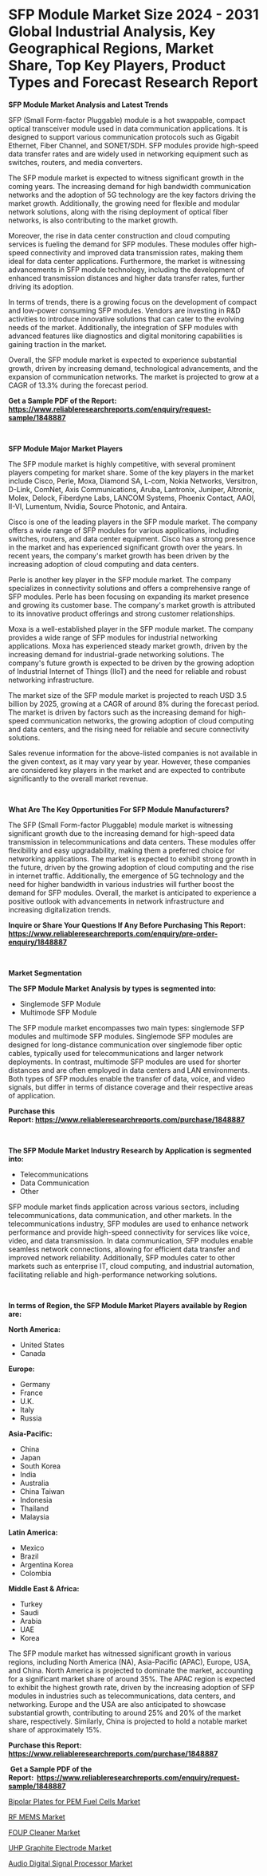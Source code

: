 <p><h1>SFP Module Market Size 2024 - 2031 Global Industrial Analysis, Key Geographical Regions, Market Share, Top Key Players, Product Types and Forecast Research Report</h1></p><p><strong>SFP Module Market Analysis and Latest Trends</strong></p>
<p><p>SFP (Small Form-factor Pluggable) module is a hot swappable, compact optical transceiver module used in data communication applications. It is designed to support various communication protocols such as Gigabit Ethernet, Fiber Channel, and SONET/SDH. SFP modules provide high-speed data transfer rates and are widely used in networking equipment such as switches, routers, and media converters.</p><p>The SFP module market is expected to witness significant growth in the coming years. The increasing demand for high bandwidth communication networks and the adoption of 5G technology are the key factors driving the market growth. Additionally, the growing need for flexible and modular network solutions, along with the rising deployment of optical fiber networks, is also contributing to the market growth.</p><p>Moreover, the rise in data center construction and cloud computing services is fueling the demand for SFP modules. These modules offer high-speed connectivity and improved data transmission rates, making them ideal for data center applications. Furthermore, the market is witnessing advancements in SFP module technology, including the development of enhanced transmission distances and higher data transfer rates, further driving its adoption.</p><p>In terms of trends, there is a growing focus on the development of compact and low-power consuming SFP modules. Vendors are investing in R&D activities to introduce innovative solutions that can cater to the evolving needs of the market. Additionally, the integration of SFP modules with advanced features like diagnostics and digital monitoring capabilities is gaining traction in the market.</p><p>Overall, the SFP module market is expected to experience substantial growth, driven by increasing demand, technological advancements, and the expansion of communication networks. The market is projected to grow at a CAGR of 13.3% during the forecast period.</p></p>
<p><strong>Get a Sample PDF of the Report:&nbsp; <a href="https://www.reliableresearchreports.com/enquiry/request-sample/1848887">https://www.reliableresearchreports.com/enquiry/request-sample/1848887</a></strong></p>
<p>&nbsp;</p>
<p><strong>SFP Module Major Market Players</strong></p>
<p><p>The SFP module market is highly competitive, with several prominent players competing for market share. Some of the key players in the market include Cisco, Perle, Moxa, Diamond SA, L-com, Nokia Networks, Versitron, D-Link, ComNet, Axis Communications, Aruba, Lantronix, Juniper, Altronix, Molex, Delock, Fiberdyne Labs, LANCOM Systems, Phoenix Contact, AAOI, II-VI, Lumentum, Nvidia, Source Photonic, and Antaira.</p><p>Cisco is one of the leading players in the SFP module market. The company offers a wide range of SFP modules for various applications, including switches, routers, and data center equipment. Cisco has a strong presence in the market and has experienced significant growth over the years. In recent years, the company's market growth has been driven by the increasing adoption of cloud computing and data centers.</p><p>Perle is another key player in the SFP module market. The company specializes in connectivity solutions and offers a comprehensive range of SFP modules. Perle has been focusing on expanding its market presence and growing its customer base. The company's market growth is attributed to its innovative product offerings and strong customer relationships.</p><p>Moxa is a well-established player in the SFP module market. The company provides a wide range of SFP modules for industrial networking applications. Moxa has experienced steady market growth, driven by the increasing demand for industrial-grade networking solutions. The company's future growth is expected to be driven by the growing adoption of Industrial Internet of Things (IIoT) and the need for reliable and robust networking infrastructure.</p><p>The market size of the SFP module market is projected to reach USD 3.5 billion by 2025, growing at a CAGR of around 8% during the forecast period. The market is driven by factors such as the increasing demand for high-speed communication networks, the growing adoption of cloud computing and data centers, and the rising need for reliable and secure connectivity solutions.</p><p>Sales revenue information for the above-listed companies is not available in the given context, as it may vary year by year. However, these companies are considered key players in the market and are expected to contribute significantly to the overall market revenue.</p></p>
<p>&nbsp;</p>
<p><strong>What Are The Key Opportunities For SFP Module Manufacturers?</strong></p>
<p><p>The SFP (Small Form-factor Pluggable) module market is witnessing significant growth due to the increasing demand for high-speed data transmission in telecommunications and data centers. These modules offer flexibility and easy upgradability, making them a preferred choice for networking applications. The market is expected to exhibit strong growth in the future, driven by the growing adoption of cloud computing and the rise in internet traffic. Additionally, the emergence of 5G technology and the need for higher bandwidth in various industries will further boost the demand for SFP modules. Overall, the market is anticipated to experience a positive outlook with advancements in network infrastructure and increasing digitalization trends.</p></p>
<p><strong>Inquire or Share Your Questions If Any Before Purchasing This Report: <a href="https://www.reliableresearchreports.com/enquiry/pre-order-enquiry/1848887">https://www.reliableresearchreports.com/enquiry/pre-order-enquiry/1848887</a></strong></p>
<p>&nbsp;</p>
<p><strong>Market Segmentation</strong></p>
<p><strong>The SFP Module Market Analysis by types is segmented into:</strong></p>
<p><ul><li>Singlemode SFP Module</li><li>Multimode SFP Module</li></ul></p>
<p><p>The SFP module market encompasses two main types: singlemode SFP modules and multimode SFP modules. Singlemode SFP modules are designed for long-distance communication over singlemode fiber optic cables, typically used for telecommunications and larger network deployments. In contrast, multimode SFP modules are used for shorter distances and are often employed in data centers and LAN environments. Both types of SFP modules enable the transfer of data, voice, and video signals, but differ in terms of distance coverage and their respective areas of application.</p></p>
<p><strong>Purchase this Report:&nbsp;<a href="https://www.reliableresearchreports.com/purchase/1848887">https://www.reliableresearchreports.com/purchase/1848887</a></strong></p>
<p>&nbsp;</p>
<p><strong>The SFP Module Market Industry Research by Application is segmented into:</strong></p>
<p><ul><li>Telecommunications</li><li>Data Communication</li><li>Other</li></ul></p>
<p><p>SFP module market finds application across various sectors, including telecommunications, data communication, and other markets. In the telecommunications industry, SFP modules are used to enhance network performance and provide high-speed connectivity for services like voice, video, and data transmission. In data communication, SFP modules enable seamless network connections, allowing for efficient data transfer and improved network reliability. Additionally, SFP modules cater to other markets such as enterprise IT, cloud computing, and industrial automation, facilitating reliable and high-performance networking solutions.</p></p>
<p>&nbsp;</p>
<p><strong>In terms of Region, the SFP Module Market Players available by Region are:</strong></p>
<p>
    <p> <strong> North America: </strong>
        <ul>
            <li>United States</li>
            <li>Canada</li>
        </ul>
        </p> 
    <p> <strong> Europe: </strong>
        <ul>
            <li>Germany</li>
            <li>France</li>
            <li>U.K.</li>
            <li>Italy</li>
            <li>Russia</li>
        </ul>
        </p> 
    <p> <strong> Asia-Pacific: </strong>
        <ul>
            <li>China</li>
            <li>Japan</li>
            <li>South Korea</li>
            <li>India</li>
            <li>Australia</li>
            <li>China Taiwan</li>
            <li>Indonesia</li>
            <li>Thailand</li>
            <li>Malaysia</li>
        </ul>
        </p> 
    <p> <strong> Latin America: </strong>
        <ul>
            <li>Mexico</li>
            <li>Brazil</li>
            <li>Argentina Korea</li>
            <li>Colombia</li>
        </ul>
        </p> 
    <p> <strong> Middle East & Africa: </strong>
        <ul>
            <li>Turkey</li>
            <li>Saudi</li>
            <li>Arabia</li>
            <li>UAE</li>
            <li>Korea</li>
        </ul>
    </p>
    </p>
<p><p>The SFP module market has witnessed significant growth in various regions, including North America (NA), Asia-Pacific (APAC), Europe, USA, and China. North America is projected to dominate the market, accounting for a significant market share of around 35%. The APAC region is expected to exhibit the highest growth rate, driven by the increasing adoption of SFP modules in industries such as telecommunications, data centers, and networking. Europe and the USA are also anticipated to showcase substantial growth, contributing to around 25% and 20% of the market share, respectively. Similarly, China is projected to hold a notable market share of approximately 15%.</p></p>
<p><strong>Purchase this Report: <a href="https://www.reliableresearchreports.com/purchase/1848887">https://www.reliableresearchreports.com/purchase/1848887</a></strong></p>
<p>&nbsp;<strong>Get a Sample PDF of the Report:&nbsp;&nbsp;<a href="https://www.reliableresearchreports.com/enquiry/request-sample/1848887">https://www.reliableresearchreports.com/enquiry/request-sample/1848887</a></strong></p>
<p><strong></strong></p>
<p><p><a href="https://github.com/zeberleansnyderallisonwjfli/Market-Research-Report-List-1/blob/main/bipolar-plates-for-pem-fuel-cells-market.md">Bipolar Plates for PEM Fuel Cells Market</a></p><p><a href="https://github.com/kosella/Market-Research-Report-List-1/blob/main/rf-mems-market.md">RF MEMS Market</a></p><p><a href="https://github.com/bobicer/Market-Research-Report-List-1/blob/main/foup-cleaner-market.md">FOUP Cleaner Market</a></p><p><a href="https://github.com/arionmp/Market-Research-Report-List-1/blob/main/uhp-graphite-electrode-market.md">UHP Graphite Electrode Market</a></p><p><a href="https://github.com/redneck06/Market-Research-Report-List-1/blob/main/audio-digital-signal-processor-market.md">Audio Digital Signal Processor Market</a></p></p>